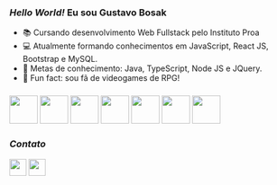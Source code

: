### <i>Hello World!</i> Eu sou Gustavo Bosak

- 📚 Cursando desenvolvimento Web Fullstack pelo Instituto Proa
- 💻 Atualmente formando conhecimentos em JavaScript, React JS, Bootstrap e MySQL.
- 🎯 Metas de conhecimento: Java, TypeScript, Node JS e JQuery.
- 🎲 Fun fact: sou fã de videogames de RPG!
###
<div>
  <img src="https://cdn.jsdelivr.net/gh/devicons/devicon@latest/icons/html5/html5-original.svg" height="50"/>
  <img src="https://cdn.jsdelivr.net/gh/devicons/devicon@latest/icons/css3/css3-original.svg" height="50"/>
  <img src="https://cdn.jsdelivr.net/gh/devicons/devicon@latest/icons/javascript/javascript-original.svg" height="50"/>
  <img src="https://cdn.jsdelivr.net/gh/devicons/devicon@latest/icons/figma/figma-original.svg" height="50"/>
  <img src="https://cdn.jsdelivr.net/gh/devicons/devicon@latest/icons/github/github-original.svg" height="50"/>
  <img src="https://cdn.jsdelivr.net/gh/devicons/devicon@latest/icons/git/git-original.svg" height="50"/>
  <img src="https://cdn.jsdelivr.net/gh/devicons/devicon@latest/icons/bootstrap/bootstrap-original.svg" height="50"/>        
</div>

###
### <i>Contato</i>
<div>
  <a href="https://www.linkedin.com/in/gustavo-bosak-santos/"><img src="https://img.shields.io/badge/LinkedIn-0077B5?style=for-the-badge&logo=linkedin&logoColor=white" height="30"/></a>
  <a href="mailto:gustavobosaksantos@gmail.com"><img src="https://img.shields.io/badge/Gmail-D14836?style=for-the-badge&logo=gmail&logoColor=white" height="30"/></a>
</div>
